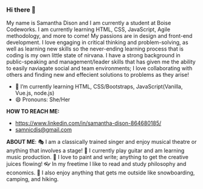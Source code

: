 ### Hi there 👋

My name is Samantha Dison and I am currently a student at Boise Codeworks. I am currently learning HTML, CSS, JavaScript, Agile methodology, and more to come! My passions are in design and front-end development. I love engaging in critical thinking and problem-solving, as well as learning new skills so the never-ending learning process that is coding is my own little state of nirvana. I have a strong background in public-speaking and management/leader skills that has given me the ability to easily naviagate social and team environments; I love collaborating with others and finding new and effecient solutions to problems as they arise!

- 🌱 I’m currently learning HTML, CSS/Bootstraps, JavaScript(Vanilla, Vue.js, node.js)
- 😄 Pronouns: She/Her

**HOW TO REACH ME:**
- https://www.linkedin.com/in/samantha-dison-864680185/
- samnicdis@gmail.com

**ABOUT ME**: 
🎭 I am a classically trained singer and enjoy musical theatre or anything that involves a stage!
🎸 I currently play guitar and am learning music production.
🎨 I love to paint and write; anything to get the creative juices flowing!
👓 In my freetime I like to read and study philosophy and economics.
🌲 I also enjoy anything that gets me outside like snowboarding, camping, and hiking.

